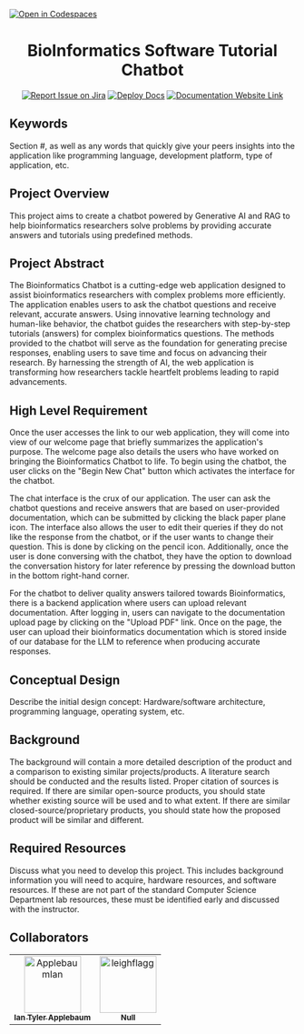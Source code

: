 [![Open in Codespaces](https://classroom.github.com/assets/launch-codespace-2972f46106e565e64193e422d61a12cf1da4916b45550586e14ef0a7c637dd04.svg)](https://classroom.github.com/open-in-codespaces?assignment_repo_id=17857751)
<div align="center">

# BioInformatics Software Tutorial Chatbot
[![Report Issue on Jira](https://img.shields.io/badge/Report%20Issues-Jira-0052CC?style=flat&logo=jira-software)](https://temple-cis-projects-in-cs.atlassian.net/jira/software/c/projects/DT/issues)
[![Deploy Docs](https://github.com/ApplebaumIan/tu-cis-4398-docs-template/actions/workflows/deploy.yml/badge.svg)](https://github.com/ApplebaumIan/tu-cis-4398-docs-template/actions/workflows/deploy.yml)
[![Documentation Website Link](https://img.shields.io/badge/-Documentation%20Website-brightgreen)](https://applebaumian.github.io/tu-cis-4398-docs-template/)


</div>


## Keywords

Section #, as well as any words that quickly give your peers insights into the application like programming language, development platform, type of application, etc.

## Project Overview

This project aims to create a chatbot powered by Generative AI and RAG to help bioinformatics researchers solve problems by providing accurate answers and tutorials using predefined methods.

## Project Abstract

The Bioinformatics Chatbot is a cutting-edge web application designed to assist bioinformatics researchers with complex problems more efficiently. The application enables users to ask the chatbot questions and receive relevant, accurate answers. Using innovative learning technology and human-like behavior, the chatbot guides the researchers with step-by-step tutorials (answers) for complex bioinformatics questions. The methods provided to the chatbot will serve as the foundation for generating precise responses, enabling users to save time and focus on advancing their research. By harnessing the strength of AI, the web application is transforming how researchers tackle heartfelt problems leading to rapid advancements. 


## High Level Requirement

Once the user accesses the link to our web application, they will come into view of our welcome page that briefly summarizes the application's purpose. The welcome page also details the users who have worked on bringing the Bioinformatics Chatbot to life. To begin using the chatbot, the user clicks on the "Begin New Chat" button which activates the interface for the chatbot.

The chat interface is the crux of our application. The user can ask the chatbot questions and receive answers that are based on user-provided documentation, which can be submitted by clicking the black paper plane icon. The interface also allows the user to edit their queries if they do not like the response from the chatbot, or if the user wants to change their question. This is done by clicking on the pencil icon. Additionally, once the user is done conversing with the chatbot, they have the option to download the conversation history for later reference by pressing the download button in the bottom right-hand corner.

For the chatbot to deliver quality answers tailored towards Bioinformatics, there is a backend application where users can upload relevant documentation. After logging in, users can navigate to the documentation upload page by clicking on the "Upload PDF" link. Once on the page, the user can upload their bioinformatics documentation which is stored inside of our database for the LLM to reference when producing accurate responses.  
 


## Conceptual Design

Describe the initial design concept: Hardware/software architecture, programming language, operating system, etc.

## Background

The background will contain a more detailed description of the product and a comparison to existing similar projects/products. A literature search should be conducted and the results listed. Proper citation of sources is required. If there are similar open-source products, you should state whether existing source will be used and to what extent. If there are similar closed-source/proprietary products, you should state how the proposed product will be similar and different.

## Required Resources

Discuss what you need to develop this project. This includes background information you will need to acquire, hardware resources, and software resources. If these are not part of the standard Computer Science Department lab resources, these must be identified early and discussed with the instructor.

## Collaborators

[//]: # ( readme: collaborators -start )
<table>
<tr>
    <td align="center">
        <a href="https://github.com/ApplebaumIan">
            <img src="https://avatars.githubusercontent.com/u/9451941?v=4" width="100;" alt="ApplebaumIan"/>
            <br />
            <sub><b>Ian Tyler Applebaum</b></sub>
        </a>
    </td>
    <td align="center">
        <a href="https://github.com/leighflagg">
            <img src="https://avatars.githubusercontent.com/u/77810293?v=4" width="100;" alt="leighflagg"/>
            <br />
            <sub><b>Null</b></sub>
        </a>
    </td></tr>
</table>

[//]: # ( readme: collaborators -end )
